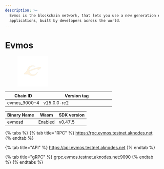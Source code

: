 ```yaml
---
description: >-
  Evmos is the blockchain network, that lets you use a new generation of
  applications, built by developers across the world.
---
```


# Evmos

<figure><img src="../.gitbook/assets/qqqq-removebg-preview.png" alt="" width="100"><figcaption></figcaption></figure>

<table><thead><tr><th>Chain ID</th><th width="218.33333333333331">Version tag</th></tr></thead><tbody><tr><td>evmos_9000-4</td><td>v15.0.0-rc2</td></tr></tbody></table>



| Binary Name | Wasm    | SDK version |
| ----------- | ------- | ----------- |
| evmosd      | Enabled | v0.47.5     |

{% tabs %}
{% tab title="RPC" %}
https://rpc.evmos.testnet.aknodes.net
{% endtab %}

{% tab title="API" %}
https://api.evmos.testnet.aknodes.net
{% endtab %}

{% tab title="gRPC" %}
grpc.evmos.testnet.aknodes.net:9090
{% endtab %}
{% endtabs %}
